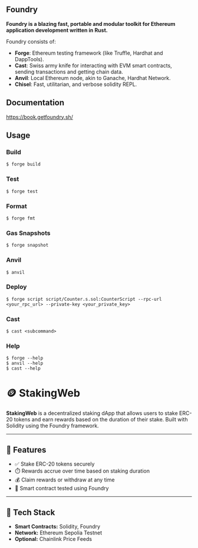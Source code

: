 ## Foundry

**Foundry is a blazing fast, portable and modular toolkit for Ethereum application development written in Rust.**

Foundry consists of:

-   **Forge**: Ethereum testing framework (like Truffle, Hardhat and DappTools).
-   **Cast**: Swiss army knife for interacting with EVM smart contracts, sending transactions and getting chain data.
-   **Anvil**: Local Ethereum node, akin to Ganache, Hardhat Network.
-   **Chisel**: Fast, utilitarian, and verbose solidity REPL.

## Documentation

https://book.getfoundry.sh/

## Usage

### Build

```shell
$ forge build
```

### Test

```shell
$ forge test
```

### Format

```shell
$ forge fmt
```

### Gas Snapshots

```shell
$ forge snapshot
```

### Anvil

```shell
$ anvil
```

### Deploy

```shell
$ forge script script/Counter.s.sol:CounterScript --rpc-url <your_rpc_url> --private-key <your_private_key>
```

### Cast

```shell
$ cast <subcommand>
```

### Help

```shell
$ forge --help
$ anvil --help
$ cast --help
```



# 🪙 StakingWeb

**StakingWeb** is a decentralized staking dApp that allows users to stake ERC-20 tokens and earn rewards based on the duration of their stake. Built with Solidity using the Foundry framework.

---

## 🚀 Features

- ✅ Stake ERC-20 tokens securely
- ⏱️ Rewards accrue over time based on staking duration
- 💰 Claim rewards or withdraw at any time
- 🧪 Smart contract tested using Foundry

---

## 🧰 Tech Stack

- **Smart Contracts:** Solidity, Foundry
- **Network:** Ethereum Sepolia Testnet
- **Optional:** Chainlink Price Feeds

